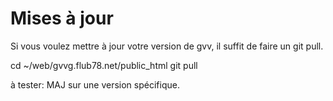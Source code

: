 # Mises à jour

Si vous voulez mettre à jour votre version de gvv, il suffit de faire un git pull.

cd ~/web/gvvg.flub78.net/public_html
git pull

à tester: MAJ sur une version spécifique.